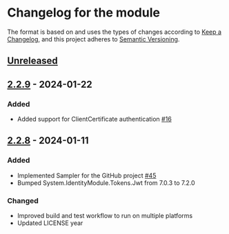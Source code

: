 # Changelog for the module

The format is based on and uses the types of changes according to [Keep a Changelog](https://keepachangelog.com/en/1.0.0/), and this project adheres to [Semantic Versioning](https://semver.org/spec/v2.0.0.html).

## [Unreleased]

## [2.2.9] - 2024-01-22

### Added

-   Added support for ClientCertificate authentication [#16](https://github.com/PalmEmanuel/AzAuth/issues/16)

## [2.2.8] - 2024-01-11

### Added

-   Implemented Sampler for the GitHub project [#45](https://github.com/PalmEmanuel/AzAuth/issues/45)
-   Bumped System.IdentityModule.Tokens.Jwt from 7.0.3 to 7.2.0

### Changed

-   Improved build and test workflow to run on multiple platforms
-   Updated LICENSE year

[Unreleased]: https://github.com/PalmEmanuel/AzAuth/compare/v2.2.9...HEAD

[2.2.9]: https://github.com/PalmEmanuel/AzAuth/compare/v2.2.8...v2.2.9

[2.2.8]: https://github.com/PalmEmanuel/AzAuth/compare/1371440a317d3b48245636c58caeabea85331e21...v2.2.8

